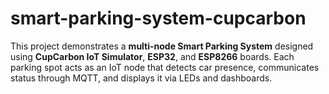 # smart-parking-system-cupcarbon
This project demonstrates a **multi-node Smart Parking System** designed using **CupCarbon IoT Simulator**, **ESP32**, and **ESP8266** boards.   Each parking spot acts as an IoT node that detects car presence, communicates status through MQTT, and displays it via LEDs and dashboards.
